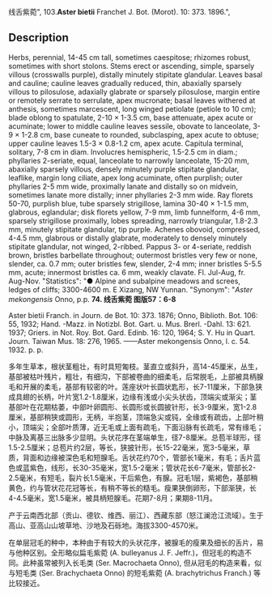 线舌紫菀",
103.**Aster bietii** Franchet J. Bot. (Morot). 10: 373. 1896.",

## Description
Herbs, perennial, 14-45 cm tall, sometimes caespitose; rhizomes robust, sometimes with short stolons. Stems erect or ascending, simple, sparsely villous (crosswalls purple), distally minutely stipitate glandular. Leaves basal and cauline; cauline leaves gradually reduced, thin, abaxially sparsely villous to pilosulose, adaxially glabrate or sparsely pilosulose, margin entire or remotely serrate to serrulate, apex mucronate; basal leaves withered at anthesis, sometimes marcescent, long winged petiolate (petiole to 10 cm); blade oblong to spatulate, 2-10 × 1-3.5 cm, base attenuate, apex acute or acuminate; lower to middle cauline leaves sessile, obovate to lanceolate, 3-9 × 1-2.8 cm, base cuneate to rounded, subclasping, apex acute to obtuse; upper cauline leaves 1.5-3 × 0.8-1.2 cm, apex acute. Capitula terminal, solitary, 7-8 cm in diam. Involucres hemispheric, 1.5-2.5 cm in diam.; phyllaries 2-seriate, equal, lanceolate to narrowly lanceolate, 15-20 mm, abaxially sparsely villous, densely minutely purple stipitate glandular, leaflike, margin long ciliate, apex long acuminate, often purplish; outer phyllaries 2-5 mm wide, proximally lanate and distally so on midvein, sometimes lanate more distally; inner phyllaries 2-3 mm wide. Ray florets 50-70, purplish blue, tube sparsely strigillose, lamina 30-40 × 1-1.5 mm, glabrous, eglandular; disk florets yellow, 7-9 mm, limb funnelform, 4-6 mm, sparsely strigillose proximally, lobes spreading, narrowly triangular, 1.8-2.3 mm, minutely stipitate glandular, tip purple. Achenes obovoid, compressed, 4-4.5 mm, glabrous or distally glabrate, moderately to densely minutely stipitate glandular, not winged, 2-ribbed. Pappus 3- or 4-seriate, reddish brown, bristles barbellate throughout; outermost bristles very few or none, slender, ca. 0.7 mm; outer bristles few, slender, 2-4 mm; inner bristles 5-5.5 mm, acute; innermost bristles ca. 6 mm, weakly clavate. Fl. Jul-Aug, fr. Aug-Nov.
  "Statistics": "● Alpine and subalpine meadows and screes, ledges of cliffs; 3300-4600 m. E Xizang, NW Yunnan.
  "Synonym": "*Aster mekongensis* Onno, p.p.
**74. 线舌紫菀 图版57：6-8**

Aster bietii Franch. in Journ. de Bot. 10: 373. 1876; Onno, Biblioth. Bot. 106: 55, 1932; Hand. -Mazz. in Notizbl. Bot. Gart. u. Mus. Brerl. -Dahl. 13: 621. 1937; Griers. in Not. Roy. Bot. Gard. Edinb. 16: 120, 1964; S. Y. Hu in Quart. Journ. Taiwan Mus. 18: 276, 1965. ——Aster mekongensis Onno, l. c. 54. 1932. p. p.

多年生草本，根状茎粗壮，有时具短匍枝。茎直立或斜升，高14-45厘米，丛生，基部被枯叶残片，粗壮，有细沟，下部被卷曲的细柔毛，后常脱毛，上部被具柄腺毛和开展的柔毛，基部有较密的叶。莲座状叶长圆状匙形，长7-11厘米，下部急狭成具翅的长柄，叶片宽1.2-1.8厘米，边缘有浅或小尖头状齿，顶端尖或渐尖；茎基部叶在花期枯萎，中部叶卵圆形、长圆形或长圆披针形，长3-9厘米，宽1-2.8厘米，基部稍狭或圆形，无柄，半抱茎，顶端急尖或钝，全缘或有疏齿，上部叶稍小，顶端尖；全部叶质薄，近无毛或上面有疏毛，下面沿脉有长疏毛，常有缘毛；中脉及离基三出脉多少显明。头状花序在茎端单生，径7-8厘米。总苞半球形，径1.5-2.5厘米；总苞片约2层，等长，狭披针形，长15-22毫米，宽3-5毫米，草质，背面和边缘被深色毛和短腺毛。舌状花约70个，管部长1毫米，有毛；舌片蓝色或蓝紫色，线形，长30-35毫米，宽1.5-2毫米；管状花长6-7毫米，管部长2-2.5毫米，有短毛，裂片长1.5毫米，干后紫色，有腺。冠毛1层，紫褐色，基部稍黄色，约与管状花花冠等长，有稍不等长的糙毛。瘦果狭倒卵形，下部渐狭，长4-4.5毫米，宽1.5毫米，被具柄短腺毛。花期7-8月；果期8-11月。

产于云南西北部（贡山、德钦、维西、丽江）、西藏东部（怒江澜沧江流域）。生于高山、亚高山山坡草地、沙地及石砾地。海拔3300-4570米。

在单层冠毛的种中，本种由于有较大的头状花序，被腺毛的瘦果及细长的舌片，易与他种区别。全形略似扁毛紫菀 (A. bulleyanus J. F. Jeffr.)，但冠毛的构造不同。此种虽常被列入长毛类 (Ser. Macrochaeta Onno), 但从冠毛的构造来看，似与短毛类 (Ser. Brachychaeta Onno) 的短毛紫菀 (A. brachytrichus Franch.) 等比较接近。
